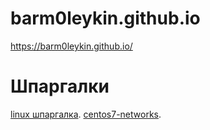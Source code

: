 # barm0leykin.github.io
https://barm0leykin.github.io/

# Шпаргалки
[linux шпаргалка](linux/linux.md).
[centos7-networks](centos7-networks).
